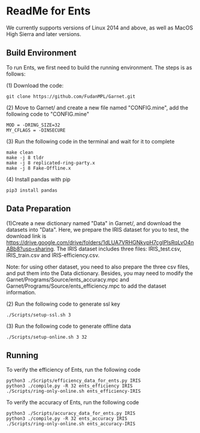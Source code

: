 # ReadMe for Ents

We   currently supports versions of Linux 2014 and above, as well as MacOS High Sierra and later versions.

## Build Environment

To run Ents, we first need to build the running environment. The steps is as follows:

(1) Download the code:

```
git clone https://github.com/FudanMPL/Garnet.git
```

(2) Move to Garnet/ and create a new file named "CONFIG.mine",  add the following code to "CONFIG.mine"

```
MOD = -DRING_SIZE=32
MY_CFLAGS = -DINSECURE
```

(3) Run the following code in the terminal and wait for it to complete

```
make clean
make -j 8 tldr
make -j 8 replicated-ring-party.x
make -j 8 Fake-Offline.x
```

(4) Install pandas with pip

```
pip3 install pandas
```



## Data Preparation

 (1)Create a new dictionary named "Data" in Garnet/, and download the datasets into "Data". Here, we prepare the IRIS dataset for you to test, the download link is https://drive.google.com/drive/folders/1dLUA7VRHGNkvpH7cgIPIsRqLvO4nABb8?usp=sharing. The IRIS dataset includes three files: IRIS_test.csv, IRIS_train.csv and IRIS-efficiency.csv.

Note: for using other dataset, you need to also prepare the three csv files, and put them into the Data dictionary. Besides, you may need to modify the Garnet/Programs/Source/ents_accuracy.mpc and Garnet/Programs/Source/ents_efficiency.mpc to add the dataset information.

(2) Run the following code to generate ssl key

```
./Scripts/setup-ssl.sh 3
```

(3) Run the following code to generate offline data

```
./Scripts/setup-online.sh 3 32
```



## Running



To verify the efficiency of Ents, run the following code

```
python3 ./Scripts/efficiency_data_for_ents.py IRIS
python3 ./compile.py -R 32 ents_efficiency IRIS
./Scripts/ring-only-online.sh ents_efficiency-IRIS
```

To verify the accuracy of Ents, run the following code

```
python3 ./Scripts/accuracy_data_for_ents.py IRIS
python3 ./compile.py -R 32 ents_accuracy IRIS
./Scripts/ring-only-online.sh ents_accuracy-IRIS
```




